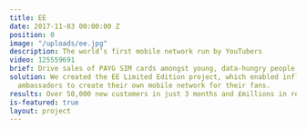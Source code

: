 ```yaml
---
title: EE
date: 2017-11-03 00:00:00 Z
position: 0
image: "/uploads/ee.jpg"
description: The world’s first mobile network run by YouTubers
video: 125559691
brief: Drive sales of PAYG SIM cards amongst young, data-hungry people.
solution: We created the EE Limited Edition project, which enabled influential YouTube
  ambassadors to create their own mobile network for their fans.
results: Over 50,000 new customers in just 3 months and £millions in revenue for EE.
is-featured: true
layout: project
---
```


